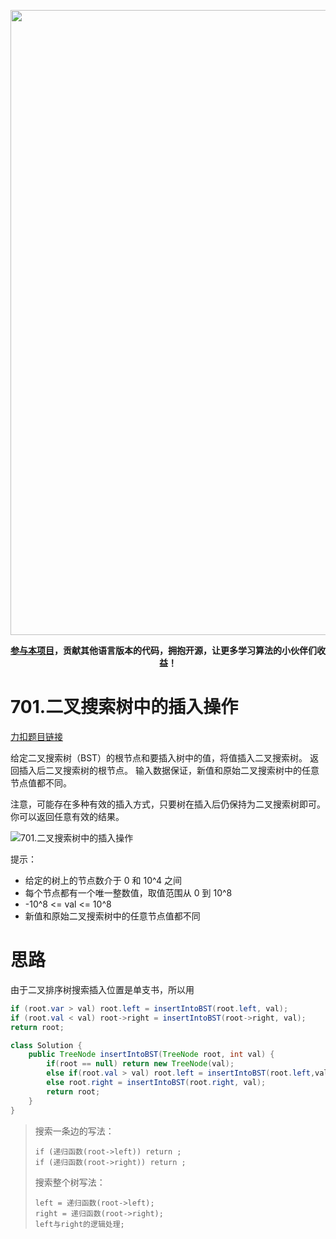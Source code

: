 <p align="center">
<a href="https://mp.weixin.qq.com/s/QVF6upVMSbgvZy8lHZS3CQ" target="_blank">
  <img src="https://code-thinking-1253855093.file.myqcloud.com/pics/20210924105952.png" width="1000"/>
</a>
<p align="center"><strong><a href="https://mp.weixin.qq.com/s/tqCxrMEU-ajQumL1i8im9A">参与本项目</a>，贡献其他语言版本的代码，拥抱开源，让更多学习算法的小伙伴们收益！</strong></p>


# 701.二叉搜索树中的插入操作

[力扣题目链接](https://leetcode-cn.com/problems/insert-into-a-binary-search-tree/)

给定二叉搜索树（BST）的根节点和要插入树中的值，将值插入二叉搜索树。 返回插入后二叉搜索树的根节点。 输入数据保证，新值和原始二叉搜索树中的任意节点值都不同。

注意，可能存在多种有效的插入方式，只要树在插入后仍保持为二叉搜索树即可。 你可以返回任意有效的结果。

![701.二叉搜索树中的插入操作](https://img-blog.csdnimg.cn/20201019173259554.png)

提示：

* 给定的树上的节点数介于 0 和 10^4 之间
* 每个节点都有一个唯一整数值，取值范围从 0 到 10^8
* -10^8 <= val <= 10^8
* 新值和原始二叉搜索树中的任意节点值都不同

# 思路

由于二叉排序树搜索插入位置是单支书，所以用

```java
if (root.var > val) root.left = insertIntoBST(root.left, val);
if (root.val < val) root->right = insertIntoBST(root->right, val);
return root;
```



```java
class Solution {
    public TreeNode insertIntoBST(TreeNode root, int val) {
        if(root == null) return new TreeNode(val);
        else if(root.val > val) root.left = insertIntoBST(root.left,val);
        else root.right = insertIntoBST(root.right, val);
        return root; 
    }
}
```

> 搜索一条边的写法：
>
> ```
> if (递归函数(root->left)) return ;
> if (递归函数(root->right)) return ;
> ```
>
> 搜索整个树写法：
>
> ```
> left = 递归函数(root->left);
> right = 递归函数(root->right);
> left与right的逻辑处理;
> ```